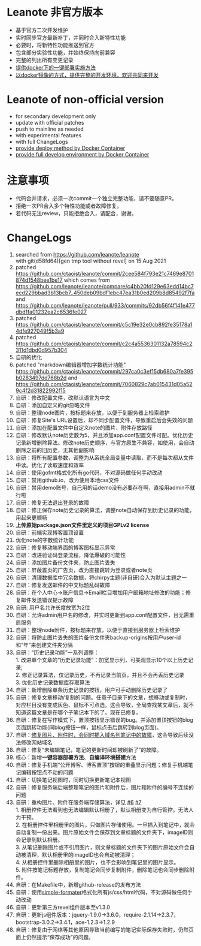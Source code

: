 # Leanote 非官方版本
* 基于官方二次开发维护
* 实时同步官方最新补丁，并同时合入新特性功能
* 必要时，将新特性功能推送到官方
* 包含部分实验性功能，并始终保持向前兼容
* 完整的列出所有变更记录
* [提供docker下的一键部署实施方法](https://github.com/wiselike/leanote-of-unofficial-nolicensed/wiki/docker-deploy-method-docker一键部署方法--Linux)
* [以docker镜像的方式，提供完整的开发环境，欢迎共同来开发](https://github.com/wiselike/leanote-of-unofficial-nolicensed/wiki/how-to-build-in-docker-docker编译环境搭建方法--Linux)

# Leanote of non-official version
* for secondary development only
* update with official patches
* push to mainline as needed
* with experimental features
* with full ChangeLogs
* [provide deploy method by Docker Container](https://github.com/wiselike/leanote-of-unofficial-nolicensed/wiki/docker-deploy-method-docker一键部署方法--Linux)
* [provide full develop environment by Docker Container](https://github.com/wiselike/leanote-of-unofficial-nolicensed/wiki/how-to-build-in-docker-docker编译环境搭建方法--Linux)

# 注意事项
* 代码合并请求，必须一次commit一个独立完整功能，请不要随意PR。
* 拒绝一次PR合入多个特性功能或者故障修复。
* 若代码无法review，只能拒绝合入，请配合，谢谢。

# ChangeLogs
1. searched from https://github.com/leanote/leanote  
		with git(d58fd64)[gen tmp tool without revel] on 15 Aug 2021
2. patched https://github.com/ctaoist/leanote/commit/2cee584f793e21c7469e8701874d1548bee1be17
		which comes from https://github.com/leanote/leanote/compare/c4bb20fd129e63edd14bc7ecd229bbad3b13bcb7..450deb09bdf1ebc47ea31b0ed209b8d85492f7fa
		and https://github.com/leanote/leanote/pull/933/commits/92db56f4f141e477dbd1fa01232ea2c6536fe027  
3. patched https://github.com/ctaoist/leanote/commit/c5c19e32e0cb892fe35178a14dfe927049f5b3a9
4. patched https://github.com/ctaoist/leanote/commit/c2c4a5536301132a78594c2311d1dbd0d957b304
5. 自研的优化
6. patched "markdown编辑器增加字数统计功能" https://github.com/ctaoist/leanote/commit/297ca0c3ef15db680a7fe395b0283497dd768b2d and https://github.com/ctaoist/leanote/commit/7060829c7ab015431d05a529c4f2d31822992f15
7. 自研：修改配置文件，改默认语言为中文
8. 自研：添加自定义的git忽略文件
9. 自研：整理node图片，按标题来存放，以便于到服务器上检索维护
10. 自研：修复Site's URL设置后，却不同步配置文件，导致重启后会失效的问题
11. 自研：添加在配置文件中自定义note的图片、附件存放路径
12. 自研：修改默认note历史数为5，并且添加app.conf配置文件可配。优化历史记录新增删除算法。修改note历史顺序，与官方原生不兼容，如使用，会自动删除之前的旧历史，无其他副影响
13. 自研：将所有配置参数，调整为从系统全局变量中读取，而不是每次都从文件中读。优化了读取速度和效率
14. 自研：使用gofmt格式化所有go代码，不对源码做任何手动改动
15. 自研：禁用github.io，改为使用本地css文件
16. 自研：禁用demo账号，自己用的话demo没有必要存在啊，直接用admin不就行啦
17. 自研：修复无法退出登录的故障
18. 自研：修正保存note历史记录的算法，调整note自动保存到历史记录的功能，用起来更顺畅
19. **上传原始package.json文件里定义的项目GPLv2 license**
20. 自研：前端实现博客置顶设置
21. 优化note的字数统计功能
22. 自研：修复移动端界面的博客图标显示异常
23. 自研：改进验证码登录流程，降低爆破的可能性
24. 自研：添加图片备份文件夹，防止图片丢失
25. 自研：屏蔽首页的广告页，改为直接跳转为登录或者note页
26. 自研：清理数据库中冗余数据，将chirpy主题(非自研)合入为默认主题之一
27. 自研：修复发送邮件的中文标题乱码故障
28. 自研：在个人中心->账户信息->Email栏目增加用户邮箱地址修改的功能；修复邮件发送错误提示故障
29. 自研: 用户名允许长度放宽为2位
30. 自研：允许admin用户名的修改，并实时更新到app.conf配置文件，且无需重启服务
31. 自研：整理node附件，按标题来存放，以便于直接到服务器上检索维护
32. 自研：将防止图片丢失的图片备份文件夹backup-origins按用户user-id和“年”来创建文件夹分隔
33. 自研：“历史记录功能”一系列调整：  
		1. 改进单个文章的“历史记录功能”：加宽显示列，可美观显示10个以上历史记录;  
		2. 修正记录算法，仅记录历史，不再记录当前页，并且不会再丢历史记录  
		3. 优化历史记录数据库存取算法  
34. 自研：新增删除单条历史记录的按钮，用户可手动删除历史记录了
35. 自研：修复文章移动/复制的问题。任意子目录下的文章，想移动或复制时，对应栏目没有变成灰色、鼠标不可点选。这会导致，全局查找某文章后，就不知道这篇文章是在哪个子笔记本下的了。现在已修复。
36. 自研：修复在写作模式下，置顶按钮显示错误的bug。并添加置顶按钮的blog页面跳转功能(同blog按钮一样，鼠标点击后跳转到blog页面)。
36. 自研：[修复图片、附件时，会同时插入域名到笔记中的故障](https://github.com/wiselike/leanote-of-unofficial/pull/3)，这会导致后续没法修改网站域名
37. 自研：修复“未编辑笔记，笔记的更新时间却被刷新了”的故障。
38. 核心：新增**一键容器部署方法**、**自编译环境搭建**方法
39. 自研：修复手机端“公开博客、博客置顶”按钮的重叠显示问题；修复手机端笔记编辑按钮点不动的问题
40. 自研：切换笔记视图时，同时切换更新笔记本视图
41. 自研：修复服务端后端整理笔记的图片和附件后，图片和附件的编号不连续的问题
42. 自研：重构图片、附件在服务端存储算法，详见 [#6](https://github.com/wiselike/leanote-of-unofficial/issues/6) [#7](https://github.com/wiselike/leanote-of-unofficial/issues/7)  
		1. 相册控件无法看到也无法编辑默认相册了，默认相册变为自行管控，无法人为干预。  
		2. 在相册控件里相册里的图片，只做图片存储使用。一旦插入到笔记中，就会自动复制一份出来。图片原始文件会保存到文章标题的文件夹下，imageID则会记录到默认相册。  
		3. 从笔记删除图片或不引用图片，则文章标题的文件夹下的图片原始文件会自动被清理，默认相册里的imageID也会自动被清理；  
		4. 从相册控件里删除相册里的图片，也不会影响到笔记里的图片显示。  
		5. 附件按笔记标题存放，复制笔记会同步复制附件，删除笔记也会同步删除附件。  
43. 自研：在Makefile中，新增github-release的发布方法
44. 自研：使用[simple-formater](https://github.com/wiselike/simple-formater)格式化所有js/css/html代码，不对源码做任何手动改动
44. 自研：更新第三方revel组件版本至v1.3.0
44. 自研：更新js组件版本：jquery-1.9.0->3.6.0，require-2.1.14->2.3.7，bootstrap-3.0.2->3.4.1，ace-1.2.3->1.2.9
45. 自研：修复由于网络等其他原因导致当前编写的笔记实际保存失败时，仍然页面上仍然提示“保存成功”的问题。











